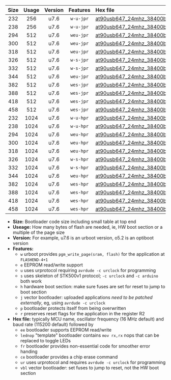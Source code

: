 |Size|Usage|Version|Features|Hex file|
|:-:|:-:|:-:|:-:|:--|
|232|256|u7.6|`w-u-jpr`|[at90usb647_24mhz_38400bps_ur_vbl.hex](https://raw.githubusercontent.com/stefanrueger/urboot/main//at90usb647_24mhz_38400bps_ur_vbl.hex)|
|238|256|u7.6|`w-u-jpr`|[at90usb647_24mhz_38400bps_lednop_ur_vbl.hex](https://raw.githubusercontent.com/stefanrueger/urboot/main//at90usb647_24mhz_38400bps_lednop_ur_vbl.hex)|
|294|512|u7.6|`weu-jpr`|[at90usb647_24mhz_38400bps_ee_ur_vbl.hex](https://raw.githubusercontent.com/stefanrueger/urboot/main//at90usb647_24mhz_38400bps_ee_ur_vbl.hex)|
|300|512|u7.6|`weu-jpr`|[at90usb647_24mhz_38400bps_ee_lednop_ur_vbl.hex](https://raw.githubusercontent.com/stefanrueger/urboot/main//at90usb647_24mhz_38400bps_ee_lednop_ur_vbl.hex)|
|318|512|u7.6|`weu-jpr`|[at90usb647_24mhz_38400bps_ee_lednop_fr_ur_vbl.hex](https://raw.githubusercontent.com/stefanrueger/urboot/main//at90usb647_24mhz_38400bps_ee_lednop_fr_ur_vbl.hex)|
|326|512|u7.6|`w-s-jpr`|[at90usb647_24mhz_38400bps_vbl.hex](https://raw.githubusercontent.com/stefanrueger/urboot/main//at90usb647_24mhz_38400bps_vbl.hex)|
|332|512|u7.6|`w-s-jpr`|[at90usb647_24mhz_38400bps_lednop_vbl.hex](https://raw.githubusercontent.com/stefanrueger/urboot/main//at90usb647_24mhz_38400bps_lednop_vbl.hex)|
|344|512|u7.6|`weu-jpr`|[at90usb647_24mhz_38400bps_ee_lednop_fr_ce_ur_vbl.hex](https://raw.githubusercontent.com/stefanrueger/urboot/main//at90usb647_24mhz_38400bps_ee_lednop_fr_ce_ur_vbl.hex)|
|382|512|u7.6|`wes-jpr`|[at90usb647_24mhz_38400bps_ee_vbl.hex](https://raw.githubusercontent.com/stefanrueger/urboot/main//at90usb647_24mhz_38400bps_ee_vbl.hex)|
|388|512|u7.6|`wes-jpr`|[at90usb647_24mhz_38400bps_ee_lednop_vbl.hex](https://raw.githubusercontent.com/stefanrueger/urboot/main//at90usb647_24mhz_38400bps_ee_lednop_vbl.hex)|
|418|512|u7.6|`wes-jpr`|[at90usb647_24mhz_38400bps_ee_lednop_fr_vbl.hex](https://raw.githubusercontent.com/stefanrueger/urboot/main//at90usb647_24mhz_38400bps_ee_lednop_fr_vbl.hex)|
|458|512|u7.6|`wes-jpr`|[at90usb647_24mhz_38400bps_ee_lednop_fr_ce_vbl.hex](https://raw.githubusercontent.com/stefanrueger/urboot/main//at90usb647_24mhz_38400bps_ee_lednop_fr_ce_vbl.hex)|
|232|1024|u7.6|`w-u-hpr`|[at90usb647_24mhz_38400bps_ur.hex](https://raw.githubusercontent.com/stefanrueger/urboot/main//at90usb647_24mhz_38400bps_ur.hex)|
|238|1024|u7.6|`w-u-hpr`|[at90usb647_24mhz_38400bps_lednop_ur.hex](https://raw.githubusercontent.com/stefanrueger/urboot/main//at90usb647_24mhz_38400bps_lednop_ur.hex)|
|294|1024|u7.6|`weu-hpr`|[at90usb647_24mhz_38400bps_ee_ur.hex](https://raw.githubusercontent.com/stefanrueger/urboot/main//at90usb647_24mhz_38400bps_ee_ur.hex)|
|300|1024|u7.6|`weu-hpr`|[at90usb647_24mhz_38400bps_ee_lednop_ur.hex](https://raw.githubusercontent.com/stefanrueger/urboot/main//at90usb647_24mhz_38400bps_ee_lednop_ur.hex)|
|318|1024|u7.6|`weu-hpr`|[at90usb647_24mhz_38400bps_ee_lednop_fr_ur.hex](https://raw.githubusercontent.com/stefanrueger/urboot/main//at90usb647_24mhz_38400bps_ee_lednop_fr_ur.hex)|
|326|1024|u7.6|`w-s-hpr`|[at90usb647_24mhz_38400bps.hex](https://raw.githubusercontent.com/stefanrueger/urboot/main//at90usb647_24mhz_38400bps.hex)|
|332|1024|u7.6|`w-s-hpr`|[at90usb647_24mhz_38400bps_lednop.hex](https://raw.githubusercontent.com/stefanrueger/urboot/main//at90usb647_24mhz_38400bps_lednop.hex)|
|344|1024|u7.6|`weu-hpr`|[at90usb647_24mhz_38400bps_ee_lednop_fr_ce_ur.hex](https://raw.githubusercontent.com/stefanrueger/urboot/main//at90usb647_24mhz_38400bps_ee_lednop_fr_ce_ur.hex)|
|382|1024|u7.6|`wes-hpr`|[at90usb647_24mhz_38400bps_ee.hex](https://raw.githubusercontent.com/stefanrueger/urboot/main//at90usb647_24mhz_38400bps_ee.hex)|
|388|1024|u7.6|`wes-hpr`|[at90usb647_24mhz_38400bps_ee_lednop.hex](https://raw.githubusercontent.com/stefanrueger/urboot/main//at90usb647_24mhz_38400bps_ee_lednop.hex)|
|418|1024|u7.6|`wes-hpr`|[at90usb647_24mhz_38400bps_ee_lednop_fr.hex](https://raw.githubusercontent.com/stefanrueger/urboot/main//at90usb647_24mhz_38400bps_ee_lednop_fr.hex)|
|458|1024|u7.6|`wes-hpr`|[at90usb647_24mhz_38400bps_ee_lednop_fr_ce.hex](https://raw.githubusercontent.com/stefanrueger/urboot/main//at90usb647_24mhz_38400bps_ee_lednop_fr_ce.hex)|

- **Size:** Bootloader code size including small table at top end
- **Useage:** How many bytes of flash are needed, ie, HW boot section or a multiple of the page size
- **Version:** For example, u7.6 is an urboot version, o5.2 is an optiboot version
- **Features:**
  + `w` urboot provides `pgm_write_page(sram, flash)` for the application at `FLASHEND-4+1`
  + `e` EEPROM read/write support
  + `u` uses urprotocol requiring `avrdude -c urclock` for programming
  + `s` uses skeleton of STK500v1 protocol; `-c urclock` and `-c arduino` both work
  + `h` hardware boot section: make sure fuses are set for reset to jump to boot section
  + `j` vector bootloader: uploaded applications *need to be patched externally*, eg, using `avrdude -c urclock`
  + `p` bootloader protects itself from being overwritten
  + `r` preserves reset flags for the application in the register R2
- **Hex file:** typically MCU name, oscillator frequency (16 MHz default) and baud rate (115200 default) followed by
  + `ee` bootloader supports EEPROM read/write
  + `lednop` "template" bootloader contains `mov rx,rx` nops that can be replaced to toggle LEDs
  + `fr` bootloader provides non-essential code for smoother error handing
  + `ce` bootloader provides a chip erase command
  + `ur` uses urprotocol and requires `avrdude -c urclock` for programming
  + `vbl` vector bootloader: set fuses to jump to reset, not the HW boot section
